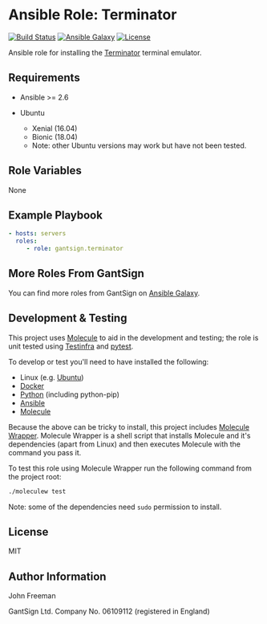 Ansible Role: Terminator
========================

[![Build Status](https://travis-ci.org/gantsign/ansible-role-terminator.svg?branch=master)](https://travis-ci.org/gantsign/ansible-role-terminator)
[![Ansible Galaxy](https://img.shields.io/badge/ansible--galaxy-gantsign.terminator-blue.svg)](https://galaxy.ansible.com/gantsign/terminator)
[![License](https://img.shields.io/badge/license-MIT-blue.svg)](https://raw.githubusercontent.com/gantsign/ansible-role-terminator/master/LICENSE)

Ansible role for installing the [Terminator](https://launchpad.net/terminator/)
terminal emulator.

Requirements
------------

* Ansible >= 2.6

* Ubuntu

    * Xenial (16.04)
    * Bionic (18.04)
    * Note: other Ubuntu versions may work but have not been tested.

Role Variables
--------------

None

Example Playbook
----------------

```yaml
- hosts: servers
  roles:
     - role: gantsign.terminator
```

More Roles From GantSign
------------------------

You can find more roles from GantSign on
[Ansible Galaxy](https://galaxy.ansible.com/gantsign).

Development & Testing
---------------------

This project uses [Molecule](http://molecule.readthedocs.io/) to aid in the
development and testing; the role is unit tested using
[Testinfra](http://testinfra.readthedocs.io/) and
[pytest](http://docs.pytest.org/).

To develop or test you'll need to have installed the following:

* Linux (e.g. [Ubuntu](http://www.ubuntu.com/))
* [Docker](https://www.docker.com/)
* [Python](https://www.python.org/) (including python-pip)
* [Ansible](https://www.ansible.com/)
* [Molecule](http://molecule.readthedocs.io/)

Because the above can be tricky to install, this project includes
[Molecule Wrapper](https://github.com/gantsign/molecule-wrapper). Molecule
Wrapper is a shell script that installs Molecule and it's dependencies (apart
from Linux) and then executes Molecule with the command you pass it.

To test this role using Molecule Wrapper run the following command from the
project root:

```bash
./moleculew test
```

Note: some of the dependencies need `sudo` permission to install.

License
-------

MIT

Author Information
------------------

John Freeman

GantSign Ltd.
Company No. 06109112 (registered in England)
